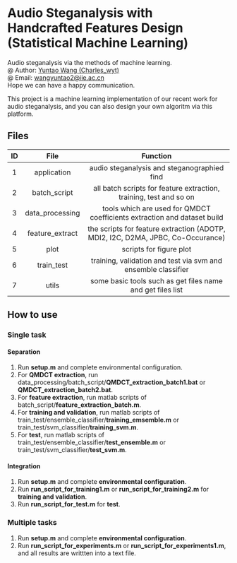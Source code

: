 # Audio Steganalysis with Handcrafted Features Design (Statistical Machine Learning)
Audio steganalysis via the methods of machine learning.<br>
@ Author: [Yuntao Wang (Charles_wyt)](http://www.escience.cn/people/wangyuntao/index.html)<br>
@ Email: wangyuntao2@iie.ac.cn <br>
Hope we can have a happy communication.

This project is a machine learning implementation of our recent work for audio steganalysis, and you can also design your own algoritm via this platform.

## Files
ID | File | Function 
:-:| :-:  | :-:
 1 | application     | audio steganalysis and steganographied find
 2 | batch_script    | all batch scripts for feature extraction, training, test and so on
 3 | data_processing | tools which are used for QMDCT coefficients extraction and dataset build
 4 | feature_extract | the scripts for feature extraction (ADOTP, MDI2, I2C, D2MA, JPBC, Co-Occurance)
 5 | plot            | scripts for figure plot
 6 | train_test      | training, validation and test via svm and ensemble classifier
 7 | utils			        | some basic tools such as get files name and get files list

## How to use
### Single task
#### Separation
1. Run **setup.m** and complete environmental configuration.
2. For **QMDCT extraction**, run data_processing/batch_script/**QMDCT_extraction_batch1.bat** or **QMDCT_extraction_batch2.bat**.
3. For **feature extraction**, run matlab scripts of batch_script/**feature_extraction_batch.m**.
4. For **training and validation**, run matlab scripts of train_test/ensemble_classifier/**training_emsemble.m** or train_test/svm_classifier/**training_svm.m**.
5. For **test**, run matlab scripts of train_test/ensemble_classifier/**test_ensemble.m** or train_test/svm_classifier/**test_svm.m**.

#### Integration
1. Run **setup.m** and complete **environmental configuration**.
2. Run **run_script_for_training1.m** or **run_script_for_training2.m** for **training and validation**.
3. Run **run_script_for_test.m** for **test**.

### Multiple tasks
1. Run **setup.m** and complete **environmental configuration**.
2. Run **run_script_for_experiments.m** or **run_script_for_experiments1.m**, and all results are writtten into a text file.
